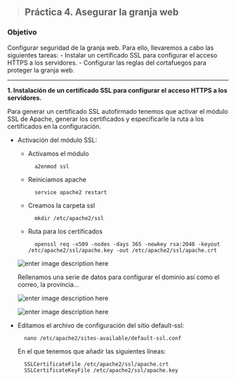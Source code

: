 > ## Práctica 4. Asegurar la granja web
###  **Objetivo**
Configurar seguridad de la granja web. Para ello, llevaremos a cabo las siguientes tareas:
	- Instalar un certificado SSL para configurar el acceso HTTPS a los servidores.
	-  Configurar las reglas del cortafuegos para proteger la granja web.

------------------------------------------------------------------------------------


**1. Instalación de un certificado SSL para configurar el acceso HTTPS a los servidores.**

Para generar un certificado SSL autofirmado tenemos que activar el módulo SSL de Apache, generar los certificados y especificarle la ruta a los certificados en la configuración.

- Activación del módulo SSL:

	- Activamos el módulo

			a2enmod ssl
		
	- Reiniciamos apache
	
			service apache2 restart
	- Creamos la carpeta ssl 
	
			mkdir /etc/apache2/ssl
	- Ruta para los certificados
	
			openssl req -x509 -nodes -days 365 -newkey rsa:2048 -keyout /etc/apache2/ssl/apache.key -out /etc/apache2/ssl/apache.crt

	![enter image description here](http://oi67.tinypic.com/qx8cd2.jpg)

	Rellenamos una serie de datos para configurar el dominio así como el correo, la provincia...

	 ![enter image description here](http://i.imgur.com/h6pauBO.png)
  		
  	![enter image description here](http://i.imgur.com/nWJOZMy.png)


- Editamos el archivo de configuración del sitio default-ssl:

		nano /etc/apache2/sites-available/default-ssl.conf

	En el que tenemos que añadir las siguientes líneas: 

		SSLCertificateFile /etc/apache2/ssl/apache.crt
		SSLCertificateKeyFile /etc/apache2/ssl/apache.key